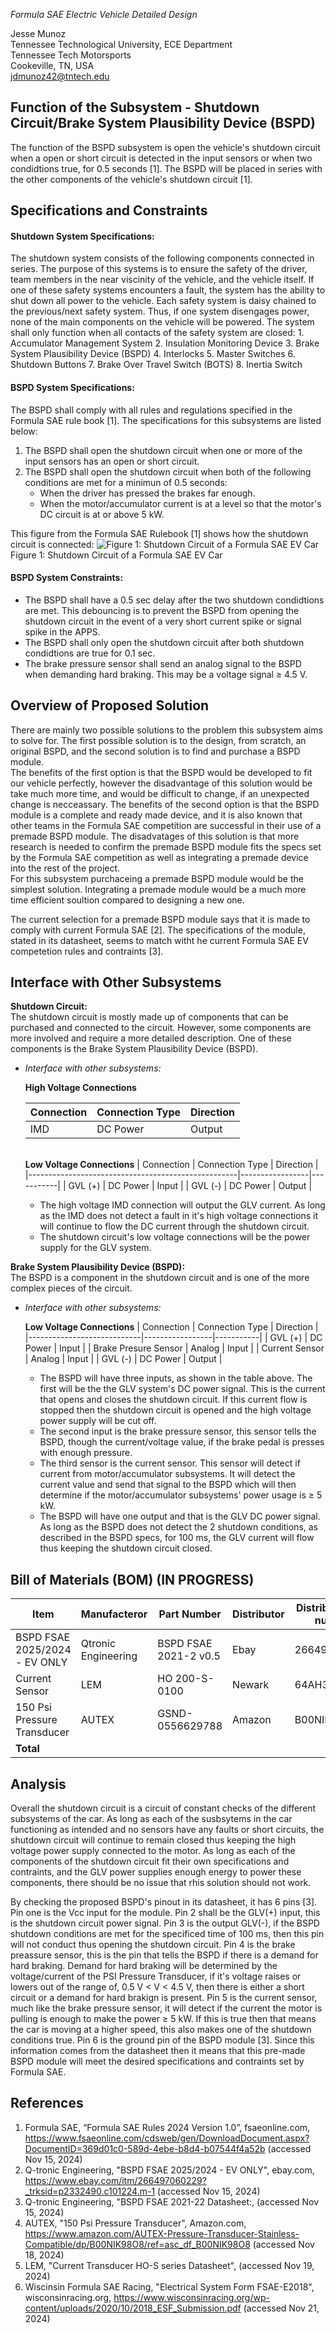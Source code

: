 _Formula SAE Electric Vehicle Detailed Design_

Jesse Munoz  
Tennessee Technological University, ECE Department  
Tennessee Tech Motorsports  
Cookeville, TN, USA  
[jdmunoz42@tntech.edu](mailto:jdmunoz42@tntech.edu)

## Function of the Subsystem - Shutdown Circuit/Brake System Plausibility Device (BSPD)
The function of the BSPD subsystem is open the vehicle's shutdown circuit when a open or short circuit is detected in the input sensors or when two condidtions true, for 0.5 seconds [1]. The BSPD will be placed in series with the other components of the vehicle's shutdown circuit [1].

## Specifications and Constraints
#### Shutdown System Specifications:
The shutdown system consists of the following components connected in series. The purpose of this systems is to ensure the safety of the driver, team members in the near viscinity of the vehicle, and the vehicle itself. If one of these safety systems encounters a fault, the system has the ability to shut down all power to the vehicle. Each safety system is daisy chained to the previous/next safety system. Thus, if one system disengages power, none of the main components on the vehicle will be powered. The system shall only function when all contacts of the safety system are closed:
    1. Accumulator Management System
    2. Insulation Monitoring Device
    3. Brake System Plausibility Device (BSPD)
    4. Interlocks
    5. Master Switches
    6. Shutdown Buttons
    7. Brake Over Travel Switch (BOTS)
    8. Inertia Switch 
#### BSPD System Specifications:  
   The BSPD shall comply with all rules and regulations specified in the Formula SAE rule book [1]. The specifications for this subsystems are listed below:
   1. The BSPD shall open the shutdown circuit when one or more of the input sensors has an open or short circuit.
   2. The BSPD shall open the shutdown circuit when both of the following conditions are met for a minimun of 0.5 seconds:
       - When the driver has pressed the brakes far enough.
       - When the motor/accumulator current is at a level so that the motor's DC circuit is at or above 5 kW.
     
  This figure from the Formula SAE Rulebook [1] shows how the shutdown circuit is connected: 
![Figure 1: Shutdown Circuit of a Formula SAE EV Car](https://github.com/northsack/F24_Team2_FormulaSAE/blob/main/Documentation/Images/Fig.%201%20shutdown%20circuit.png)\
Figure 1: Shutdown Circuit of a Formula SAE EV Car

#### BSPD System Constraints:
 - The BSPD shall have a 0.5 sec delay after the two shutdown condidtions are met. This debouncing is to prevent the BSPD from opening the shutdown circuit in the event of a very short current spike or signal spike in the APPS.
 - The BSPD shall only open the shutdown circuit after both shutdown condidtions are true for 0.1 sec.
 - The brake pressure sensor shall send an analog signal to the BSPD when demanding hard braking. This may be a voltage signal ≥ 4.5 V.

## Overview of Proposed Solution
There are mainly two possible solutions to the problem this subsystem aims to solve for. The first possible solution is to the design, from scratch, an original BSPD, and the second solution is to find and purchase a BSPD module.  
The benefits of the first option is that the BSPD would be developed to fit our vehicle perfectly, however the disadvantage of this solution would be take much more time, and would be difficult to change, if an unexpected change is necceassary. 
The benefits of the second option is that the BSPD module is a complete and ready made device, and it is also known that other teams in the Formula SAE competition are successful in their use of a premade BSPD module. The disadvatages of this solution is that more research is needed to confirm the premade BSPD module fits the specs set by the Formula SAE competition as well as integrating a premade device into the rest of the project.  
For this subsystem purchaceing a premade BSPD module would be the simplest solution. Integrating a premade module would be a much more time efficient soultion compared to designing a new one.

The current selection for a premade BSPD module says that it is made to comply with current Formula SAE [2]. The specifications of the module, stated in its datasheet, seems to match witht he current Formula SAE EV competetion rules and contraints [3].

## Interface with Other Subsystems
**Shutdown Circuit:**  
The shutdown circuit is mostly made up of components that can be purchased and connected to the circuit. However, some components are more involved and require a more detailed description. One of these components is the Brake System Plausibility Device (BSPD).

- *Interface with other subsystems:*

  **High Voltage Connections**

  | Connection     | Connection Type | Direction |
  |----------------|-----------------|-----------|
  | IMD            | DC Power        | Output    |

   <br>**Low Voltage Connections**
    | Connection                                         | Connection Type | Direction |
    |----------------------------------------------------|-----------------|-----------|
    | GVL (+)         			 | DC Power        | Input     |
    | GVL (-)         			 | DC Power        | Output    |

    - The high voltage IMD connection will output the GLV current. As long as the IMD does not detect a fault in it's high voltage connections it will continue to flow the DC current through the shutdown circuit.  
    - The shutdown circuit's low voltage connections will be the power supply for the GLV system.

**Brake System Plausibility Device (BSPD):**  
The BSPD is a component in the shutdown circuit and is one of the more complex pieces of the circuit.

- *Interface with other subsystems:*

    **Low Voltage Connections**
    | Connection                 | Connection Type | Direction |
    |----------------------------|-----------------|-----------|
    | GVL (+)         			 | DC Power        | Input     |
    | Brake Presure Sensor       | Analog          | Input     |
    | Current Sensor         	 | Analog          | Input     |
    | GVL (-)         			 | DC Power        | Output    |

    - The BSPD will have three inputs, as shown in the table above. The first will be the the GLV system's DC power signal. This is the current that opens and closes the shutdown circuit. If this current flow is stopped then the shutdown circuit is opened and the high voltage power supply will be cut off.
    - The second input is the brake pressure sensor, this sensor tells the BSPD, though the current/voltage value, if the brake pedal is presses with enough pressure.
    - The third sensor is the current sensor. This sensor will detect if current from motor/accumulator subsystems. It will detect the current value and send that signal to the BSPD which will then determine if the motor/accumulator subsystems' power usage is ≥ 5 kW.
    - The BSPD will have one output and that is the GLV DC power signal. As long as the BSPD does not detect the 2 shutdown conditions, as described in the BSPD specs, for 100 ms, the GLV current will flow thus keeping the shutdown circuit closed.

## Bill of Materials (BOM)       **(IN PROGRESS)**
| Item                            | Manufacteror       | Part Number           | Distributor  | Distributor part number  | Quantity  | Price    |
|---------------------------------|--------------------|-----------------------|--------------|--------------------------|-----------|----------|
| BSPD FSAE 2025/2024 - EV ONLY   | Qtronic Engineering| BSPD FSAE 2021-2 v0.5 | Ebay         | 266497060229             | 1         | $200.00  |
| Current Sensor                  | LEM                | HO 200-S-0100         | Newark       | 64AH3657                 | 1         | $60.00   |
| 150 Psi Pressure Transducer     | AUTEX              | GSND-0556629788       | Amazon       | B00NIK98O8               | 1         | $50.00   |
| **Total**          			  |                    |                       |              |                          |           | $310.00  |
    
## Analysis
Overall the shutdown circuit is a circuit of constant checks of the different subsystems of the car. As long as each of the susbsytems in the car functioning as intended and no sensors have any faults or short circuits, the shutdown circuit will continue to remain closed thus keeping the high voltage power supply connected to the motor. As long as each of the components of the shutdown circuit fit their own specifications and contraints, and the GLV power supplies enough energy to power these components, there should be no issue that rhis solution should not work.

By checking the proposed BSPD's pinout in its datasheet, it has 6 pins [3]. Pin one is the Vcc input for the module. Pin 2 shall be the GLV(+) input, this is the shutdown circuit power signal. Pin 3 is the output GLV(-), if the BSPD shutdown conditions are met for the specificed time of 100 ms, then this pin will not conduct thus opening the shutdown circuit. Pin 4 is the brake preassure sensor, this is the pin that tells the BSPD if there is a demand for hard braking. Demand for hard braking will be determined by the voltage/current of the PSI Pressure Transducer, if it's voltage raises or lowers out of the range of, 0.5 V < V < 4.5 V, then there is either a short circuit or a demand for hard brakign is present. Pin 5 is the current sensor, much like the brake pressure sensor, it will detect if the current the motor is pulling is enough to make the power ≥ 5 kW. If this is true then that means the car is moving at a higher speed, this also makes one of the shutdown conditions true. Pin 6 is the ground pin of the BSPD module [3]. Since this information comes from the datasheet then it means that this pre-made BSPD module will meet the desired specifications and contraints set by Formula SAE.

## References
1. Formula SAE, “Formula SAE Rules 2024 Version 1.0”, fsaeonline.com, <https://www.fsaeonline.com/cdsweb/gen/DownloadDocument.aspx?DocumentID=369d01c0-589d-4ebe-b8d4-b07544f4a52b> (accessed Nov 15, 2024)
2. Q-tronic Engineering, "BSPD FSAE 2025/2024 - EV ONLY", ebay.com, <https://www.ebay.com/itm/266497060229?_trksid=p2332490.c101224.m-1> (accessed Nov 15, 2024)
3. Q-tronic Engineering, "BSPD FSAE 2021-22 Datasheet:, (accessed Nov 15, 2024)
4. AUTEX, "150 Psi Pressure Transducer", Amazon.com, <https://www.amazon.com/AUTEX-Pressure-Transducer-Stainless-Compatible/dp/B00NIK98O8/ref=asc_df_B00NIK98O8> (accessed Nov 18, 2024)
5. LEM, "Current Transducer HO-S series Datasheet", (accessed Nov 19, 2024)
6. Wiscinsin Formula SAE Racing, "Electrical System Form FSAE-E2018", wisconsinracing.org, <https://www.wisconsinracing.org/wp-content/uploads/2020/10/2018_ESF_Submission.pdf> (accessed Nov 21, 2024)
